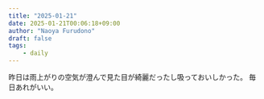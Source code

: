 ```yaml
---
title: "2025-01-21"
date: 2025-01-21T00:06:18+09:00
author: "Naoya Furudono"
draft: false
tags:
    - daily
---
```


昨日は雨上がりの空気が澄んで見た目が綺麗だったし吸っておいしかった。
毎日あれがいい。
